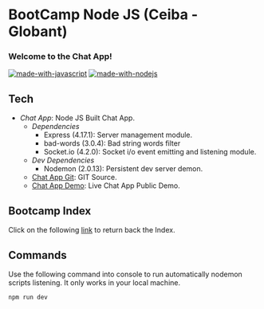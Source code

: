 # BootCamp Node JS (Ceiba - Globant)
### Welcome to the Chat App!

[![made-with-javascript](https://img.shields.io/badge/Made%20with-JavaScript-1f425f.svg)](https://www.javascript.com)
[![made-with-nodejs](https://img.shields.io/badge/Made_with-Node_JS-green.svg)](https://nodejs.org/es/)

## Tech

- *Chat App*: Node JS Built Chat App.
  - *Dependencies*
    - Express (4.17.1): Server management module.
    - bad-words (3.0.4): Bad string words filter
    - Socket.io (4.2.0): Socket i/o event emitting and listening module.
  - *Dev Dependencies*
    - Nodemon (2.0.13): Persistent dev server demon.
  - [Chat App Git](https://github.com/duquejo01/Chat-App): GIT Source.
  - [Chat App Demo](#): Live Chat App Public Demo.

## Bootcamp Index

Click on the following [link](https://github.com/duquejo01/BootCamp-Node-JS) to return back the Index.

## Commands

Use the following command into console to run automatically nodemon scripts listening. It only works in your local machine.
```sh
npm run dev
```